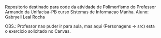 Repositorio destinado para code da atividade de Polimorfismo do Professor Armando da Unifacisa-PB curso Sistemas de Informacao Manha.
Aluno: Gabryell Leal Rocha

OBS.: Professor nao puder ir para aula, mas aqui (Personagens -> src) esta o exercicio solicitado no Canvas.
